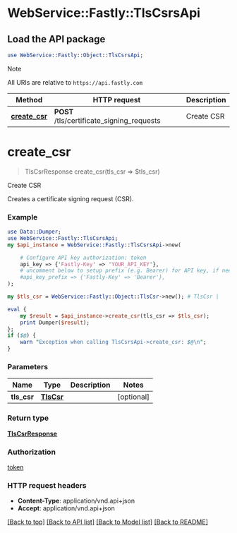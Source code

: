# WebService::Fastly::TlsCsrsApi

## Load the API package
```perl
use WebService::Fastly::Object::TlsCsrsApi;
```

> [!NOTE]
> All URIs are relative to `https://api.fastly.com`

Method | HTTP request | Description
------ | ------------ | -----------
[**create_csr**](TlsCsrsApi.md#create_csr) | **POST** /tls/certificate_signing_requests | Create CSR


# **create_csr**
> TlsCsrResponse create_csr(tls_csr => $tls_csr)

Create CSR

Creates a certificate signing request (CSR).

### Example
```perl
use Data::Dumper;
use WebService::Fastly::TlsCsrsApi;
my $api_instance = WebService::Fastly::TlsCsrsApi->new(

    # Configure API key authorization: token
    api_key => {'Fastly-Key' => 'YOUR_API_KEY'},
    # uncomment below to setup prefix (e.g. Bearer) for API key, if needed
    #api_key_prefix => {'Fastly-Key' => 'Bearer'},
);

my $tls_csr = WebService::Fastly::Object::TlsCsr->new(); # TlsCsr | 

eval {
    my $result = $api_instance->create_csr(tls_csr => $tls_csr);
    print Dumper($result);
};
if ($@) {
    warn "Exception when calling TlsCsrsApi->create_csr: $@\n";
}
```

### Parameters

Name | Type | Description  | Notes
------------- | ------------- | ------------- | -------------
 **tls_csr** | [**TlsCsr**](TlsCsr.md)|  | [optional] 

### Return type

[**TlsCsrResponse**](TlsCsrResponse.md)

### Authorization

[token](../README.md#token)

### HTTP request headers

 - **Content-Type**: application/vnd.api+json
 - **Accept**: application/vnd.api+json

[[Back to top]](#) [[Back to API list]](../README.md#documentation-for-api-endpoints) [[Back to Model list]](../README.md#documentation-for-models) [[Back to README]](../README.md)

